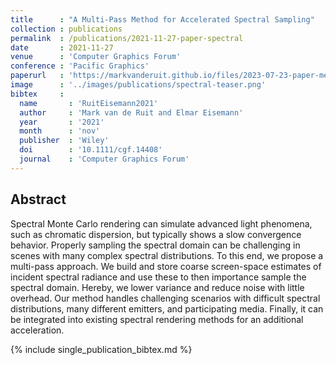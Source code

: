 ```yaml
---
title      : "A Multi-Pass Method for Accelerated Spectral Sampling"
collection : publications
permalink  : /publications/2021-11-27-paper-spectral
date       : 2021-11-27
venue      : 'Computer Graphics Forum'
conference : 'Pacific Graphics'
paperurl   : 'https://markvanderuit.github.io/files/2023-07-23-paper-metameric.pdf'
image      : '../images/publications/spectral-teaser.png'
bibtex     :
  name       : 'RuitEisemann2021'
  author     : 'Mark van de Ruit and Elmar Eisemann'
  year       : '2021'
  month      : 'nov'
  publisher  : 'Wiley'
  doi        : '10.1111/cgf.14408'
  journal    : 'Computer Graphics Forum'
---
```


## Abstract

Spectral Monte Carlo rendering can simulate advanced light phenomena, such as chromatic dispersion, but typically shows a slow convergence behavior. Properly sampling the spectral domain can be challenging in scenes with many complex spectral distributions. To this end, we propose a multi-pass approach. We build and store coarse screen-space estimates of incident spectral radiance and use these to then importance sample the spectral domain. Hereby, we lower variance and reduce noise with little overhead. Our method handles challenging scenarios with difficult spectral distributions, many different emitters, and participating media. Finally, it can be integrated into existing spectral rendering methods for an additional acceleration.


{% include single_publication_bibtex.md %}
